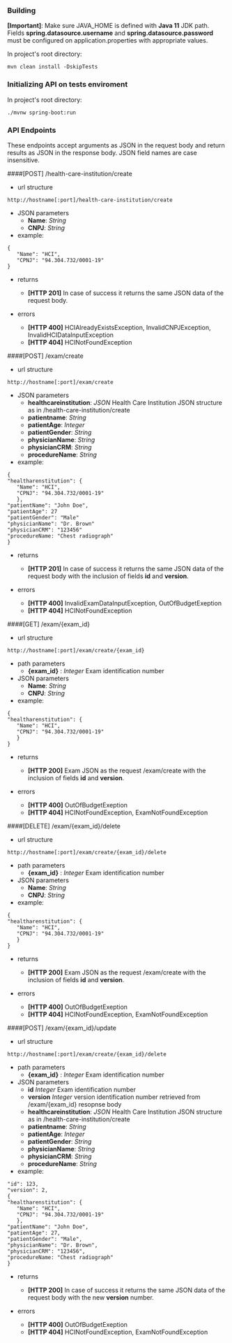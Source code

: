 ### Building

**[Important]**: Make sure JAVA_HOME is defined with **Java 11** JDK path.
Fields **spring.datasource.username** and **spring.datasource.password** must be configured on application.properties
 with appropriate values. 

In project's root directory: 

```
mvn clean install -DskipTests
```
### Initializing API on tests enviroment

In project's root directory: 
```
./mvnw spring-boot:run
```
### API Endpoints

These endpoints accept arguments as JSON in the request body and return results as JSON in the response body. 
JSON field names are case insensitive.


####[POST] /health-care-institution/create

- url structure
```
http://hostname[:port]/health-care-institution/create
```
- JSON parameters
    - **Name**: *String* 
    - **CNPJ**: *String* 
 - example: 
 ```
{ 
    "Name": "HCI",
    "CPNJ": "94.304.732/0001-19"
}
```
- returns
    - **[HTTP 201]** In case of success it returns the same JSON data of the request body.
    
- errors
    - **[HTTP 400]** HCIAlreadyExistsException, InvalidCNPJException, InvalidHCIDataInputException
    - **[HTTP 404]** HCINotFoundException
    

####[POST] /exam/create

- url structure
```
http://hostname[:port]/exam/create
```
- JSON parameters
    - **healthcareinstitution**: *JSON* Health Care Institution JSON structure as in /health-care-institution/create
    - **patientname**: *String*
    - **patientAge**: *Integer* 
    - **patientGender**: *String*
    - **physicianName**: *String*
    - **physicianCRM**: *String*
    - **procedureName**: *String*
 - example: 
 ```
{
"healtharenstitution": { 
    "Name": "HCI",
    "CPNJ": "94.304.732/0001-19"
    },
"patientName": "John Doe",
"patientAge": 27
"patientGender": "Male"
"physicianName": "Dr. Brown"
"physicianCRM": "123456"
"procedureName: "Chest radiograph"
}
```
- returns
    - **[HTTP 201]** In case of success it returns the same JSON data of the request body with the inclusion of fields **id** and **version**.
    
- errors
    - **[HTTP 400]** InvalidExamDataInputException, OutOfBudgetExeption
    - **[HTTP 404]** HCINotFoundException
    
####[GET] /exam/{exam_id}

- url structure
```
http://hostname[:port]/exam/create/{exam_id}
```
- path parameters
    - **{exam_id}** : *Integer* Exam identification number
- JSON parameters
   - **Name**: *String* 
   - **CNPJ**: *String* 
 - example: 
 ```
{
"healtharenstitution": { 
    "Name": "HCI",
    "CPNJ": "94.304.732/0001-19"
    }
}
```
- returns
    - **[HTTP 200]** Exam JSON as the request /exam/create with the inclusion of fields **id** and **version**.
    
- errors
    - **[HTTP 400]** OutOfBudgetExeption
    - **[HTTP 404]** HCINotFoundException, ExamNotFoundException
    
####[DELETE] /exam/{exam_id}/delete

- url structure
```
http://hostname[:port]/exam/create/{exam_id}/delete
```
- path parameters
    - **{exam_id}** : *Integer* Exam identification number
- JSON parameters
   - **Name**: *String* 
   - **CNPJ**: *String* 
 - example: 
 ```
{
"healtharenstitution": { 
    "Name": "HCI",
    "CPNJ": "94.304.732/0001-19"
    }
}
```
- returns
    - **[HTTP 200]** Exam JSON as the request /exam/create with the inclusion of fields **id** and **version**.
    
- errors
    - **[HTTP 400]** OutOfBudgetExeption
    - **[HTTP 404]** HCINotFoundException, ExamNotFoundException
    
####[POST] /exam/{exam_id}/update

- url structure
```
http://hostname[:port]/exam/create/{exam_id}/delete
```
- path parameters
    - **{exam_id}** : *Integer* Exam identification number
- JSON parameters
    - **id** *Integer* Exam identification number
    - **version** *Integer* version identification number retrieved from /exam/{exam_id} resopnse body
    - **healthcareinstitution**: *JSON* Health Care Institution JSON structure as in /health-care-institution/create
    - **patientname**: *String*
    - **patientAge**: *Integer* 
    - **patientGender**: *String*
    - **physicianName**: *String*
    - **physicianCRM**: *String*
    - **procedureName**: *String*
 - example: 
 ```
"id": 123,
"version": 2,
{
"healtharenstitution": { 
    "Name": "HCI",
    "CPNJ": "94.304.732/0001-19"
    },
"patientName": "John Doe",
"patientAge": 27,
"patientGender": "Male",
"physicianName": "Dr. Brown",
"physicianCRM": "123456",
"procedureName: "Chest radiograph"
}
```
- returns
    - **[HTTP 200]** In case of success it returns the same JSON data of the request body with the new **version** number.
    
- errors
    - **[HTTP 400]** OutOfBudgetExeption
    - **[HTTP 404]** HCINotFoundException, ExamNotFoundException
